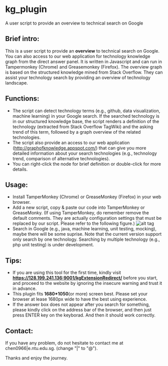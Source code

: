 # kg_plugin
A user script to provide an overview to technical search on Google

## Brief intro:
This is a user script to provide an **overview** to technical search on Google. You can also access to our web application for technology knowledge graph from the direct answer panel.
It is written in Javascript and can run in Tampermonkey (Chrome) and Greasemonkey (Firefox). The overview graph is based on the structured knowledge mined from Stack Overflow. They can assist your technology search by providing an overview of technology landscape. 

## Functions:
* The script can detect technology terms (e.g., github, data visualization, machine learning) in your Google search. If the searched technology is in our structured knowledge base, the script renders a definition of the technology (extracted from Stack Overflow TagWiki) and the asking trend of this term, followed by a graph overview of the related technologies.
* The script also provide an access to our web application (http://graphofknowledge.appspot.com/) that can give you more detailed information about your search technologies (e.g., technology trend, comparison of alternative technologies).
* You can right-click the node for brief definition or double-click for more details.

## Usage:
* Install TamperMonkey (Chrome) or GreaseMonkey (Firefox) in your web browser.
* Add a new script, copy & paste our code into TamperMonkey or GreaseMonky. (If using TamperMonkey, do remember remove the default comments. They are actually configuration settings that must be replaced by our script. Please refer to the following figure.)
![alt tag](https://raw.githubusercontent.com/tomhanlei/kg_plugin/master/download_instruct_2.png)
* Search in Google (e.g., java, machine learning, unit testing, mocking), maybe there will be some suprise. Note that the current version support only search by one technology. Searching by multiple technology (e.g., php unit testing) is under development.

## Tips:
* If you are using this tool for the first time, kindly visit **https://128.199.241.136:9001/kgExtensionRedirect/** before you start, and proceed to the website by ignoring the insecure warning and trust it in advance.
* This plugin fits **1680*1050**(or more) screen best. Please set your browser at lease 1680px wide to have the best using experience.
* If the answer box does not appear after you search for something, please kindly click on the address bar of the browser, and then just press ENTER key on the keyborad. And then it should work correctly.

## Contact:
If you have any problem, do not hesitate to contact me at chen0966|e.ntu.edu.sg. (change "|" to "@").

Thanks and enjoy the journey.
